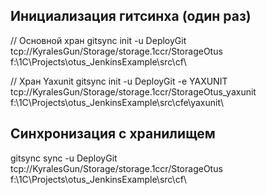 ## Инициализация гитсинха (один раз)

// Основной хран
gitsync init -u DeployGit tcp://KyralesGun/Storage/storage.1ccr/StorageOtus f:\1C\Projects\otus_JenkinsExample\src\cf\

// Хран Yaxunit
gitsync init -u DeployGit -e YAXUNIT tcp://KyralesGun/Storage/storage.1ccr/StorageOtus_yaxunit f:\1C\Projects\otus_JenkinsExample\src\cfe\yaxunit\

## Синхронизация с хранилищем

gitsync sync -u DeployGit tcp://KyralesGun/Storage/storage.1ccr/StorageOtus f:\1C\Projects\otus_JenkinsExample\src\cf\